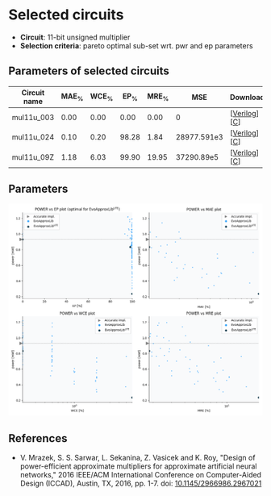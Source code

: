 
Selected circuits
===================
 - **Circuit**: 11-bit unsigned multiplier
 - **Selection criteria**: pareto optimal sub-set wrt. pwr and ep parameters

Parameters of selected circuits
----------------------------

| Circuit name | MAE<sub>%</sub> | WCE<sub>%</sub> | EP<sub>%</sub> | MRE<sub>%</sub> | MSE | Download |
| --- |  --- | --- | --- | --- | --- | --- | 
| mul11u_003 | 0.00 | 0.00 | 0.00 | 0.00 | 0 |  [[Verilog](mul11u_003.v)]  [[C](mul11u_003.c)] |
| mul11u_024 | 0.10 | 0.20 | 98.28 | 1.84 | 28977.591e3 |  [[Verilog](mul11u_024.v)]  [[C](mul11u_024.c)] |
| mul11u_09Z | 1.18 | 6.03 | 99.90 | 19.95 | 37290.89e5 |  [[Verilog](mul11u_09Z.v)]  [[C](mul11u_09Z.c)] |
    
Parameters
--------------
![Parameters figure](fig.png)

References
--------------
   - V. Mrazek, S. S. Sarwar, L. Sekanina, Z. Vasicek and K. Roy, "Design of power-efficient approximate multipliers for approximate artificial neural networks," 2016 IEEE/ACM International Conference on Computer-Aided Design (ICCAD), Austin, TX, 2016, pp. 1-7. doi: [10.1145/2966986.2967021](https://dx.doi.org/10.1145/2966986.2967021)

             